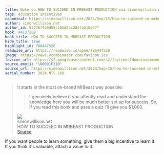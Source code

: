 ```yaml
---
title: Note on HOW TO SUCCEED IN MRBEAST PRODUCTION via simonwillison.net
tags: education incentives
canonical: https://simonwillison.net/2024/Sep/15/how-to-succeed-in-mrbeast-production/
author: simonwillison.net
author_id: 93776f4b9d59c185d2bc28a7ab15e47f
book: 44137269
book_title: HOW TO SUCCEED IN MRBEAST PRODUCTION
hide_title: true
highlight_id: 786447528
readwise_url: https://readwise.io/open/786447528
image: https://news.ycombinator.com/favicon.ico
favicon_url: https://s2.googleusercontent.com/s2/favicons?domain=simonwillison.net
source_emoji: "\U0001F310"
source_url: https://simonwillison.net/2024/Sep/15/how-to-succeed-in-mrbeast-production/#:~:text=It%20starts%20in,give%20you%20%241%2C000.
serial_number: 2024.NTS.169
---
```

> It starts in the most on-brand MrBeast way possible:
> 
> > I genuinely believe if you attently read and understand the knowledge here you will be much better set up for success. So, if you read this book and pass a quiz I’ll give you $1,000.
> <div class="quoteback-footer"><div class="quoteback-avatar"><img class="mini-favicon" src="https://s2.googleusercontent.com/s2/favicons?domain=simonwillison.net"></div><div class="quoteback-metadata"><div class="metadata-inner"><span style="display:none">FROM:</span><div aria-label="simonwillison.net" class="quoteback-author"> simonwillison.net</div><div aria-label="HOW TO SUCCEED IN MRBEAST PRODUCTION" class="quoteback-title"> HOW TO SUCCEED IN MRBEAST PRODUCTION</div></div></div><div class="quoteback-backlink"><a target="_blank" aria-label="go to the full text of this quotation" rel="noopener" href="https://simonwillison.net/2024/Sep/15/how-to-succeed-in-mrbeast-production/#:~:text=It%20starts%20in,give%20you%20%241%2C000." class="quoteback-arrow"> Source</a></div></div>

If you want people to learn something, give them a big incentive to learn it. If you think it's valuable, attach a value to it.